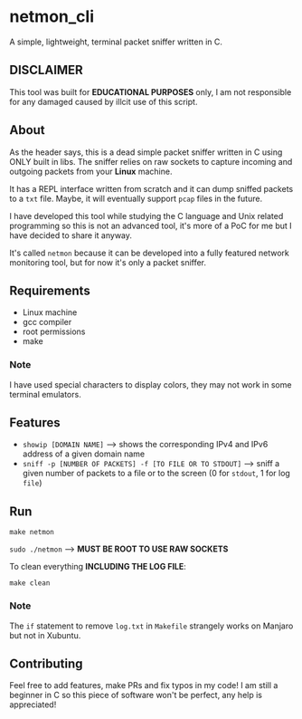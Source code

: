 # netmon_cli

A simple, lightweight, terminal packet sniffer written in C.

## DISCLAIMER

This tool was built for **EDUCATIONAL PURPOSES** only, I am not responsible for any damaged caused
by illcit use of this script.

## About 

As the header says, this is a dead simple packet sniffer written in C using ONLY built in libs. The
sniffer relies on raw sockets to capture incoming and outgoing packets from your **Linux** machine.

It has a REPL interface written from scratch and it can dump sniffed packets to a `txt` file. Maybe,
it will eventually support `pcap` files in the future.

I have developed this tool while studying the C language and Unix related programming so this is not
an advanced tool, it's more of a PoC for me but I have decided to share it anyway.

It's called `netmon` because it can be developed into a fully featured network monitoring tool, but
for now it's only a packet sniffer.

## Requirements

- Linux machine
- gcc compiler
- root permissions
- make

### Note

I have used special characters to display colors, they may not work in some terminal emulators.

## Features

- `showip [DOMAIN NAME]` --> shows the corresponding IPv4 and IPv6 address of a given domain name
- `sniff -p [NUMBER OF PACKETS] -f [TO FILE OR TO STDOUT]` --> sniff a given number of packets to a
file or to the screen (0 for `stdout`, 1 for log `file`)

## Run 

`make netmon`

`sudo ./netmon` --> **MUST BE ROOT TO USE RAW SOCKETS**

To clean everything **INCLUDING THE LOG FILE**:

`make clean`

### Note

The `if` statement to remove `log.txt` in `Makefile` strangely works on Manjaro but not in Xubuntu.  

## Contributing

Feel free to add features, make PRs and fix typos in my code! I am still a beginner in C so this
piece of software won't be perfect, any help is appreciated!

